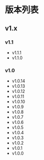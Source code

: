 # 版本列表

## v1.x

### v1.1

- v1.1.1 <Badge type="tip" text="推荐使用"/>
- v1.1.0 <Badge text="typescript" type="warning" title="它有一些错误"/>

### v1.0 <Badge text="过时的" type="warning"/> <Badge text="typescript" type="warning" title="它有一些错误"/>

- v1.0.14
- v1.0.13
- v1.0.12
- v1.0.11
- v1.0.10
- v1.0.9
- v1.0.8
- v1.0.7
- v1.0.6
- v1.0.5
- v1.0.4
- v1.0.3
- v1.0.2
- v1.0.1
- v1.0.0 <Badge text="不推荐使用" type="danger"/>
